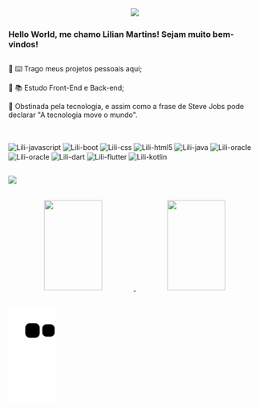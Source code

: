 <div align="center">
  <img src= "https://cdn.discordapp.com/attachments/520009620098514944/916851703922450462/esseee.png"/>
</div>

### Hello World, me chamo Lilian Martins! Sejam muito bem-vindos!

##

🌟 ⌨️  Trago meus projetos pessoais aqui; 

🌟 📚 Estudo Front-End e Back-end;

🌟 Obstinada pela tecnologia, e assim como a frase de Steve Jobs pode declarar "A tecnologia move o mundo".


##


##
 
  
<div style="display: inline_block"><br>
  <img align="center" alt="Lili-javascript" height="25" width="65" src="https://img.shields.io/badge/JavaScript-F7DF1E?style=for-the-badge&logo=javascript&logoColor=black">
  <img align="center" alt="Lili-boot" height="25" width="65" src="https://img.shields.io/badge/Bootstrap-563D7C?style=for-the-badge&logo=bootstrap&logoColor=white" />
  <img align="center" alt="Lili-css" height="25" width="65" src="https://img.shields.io/badge/CSS-239120?&style=for-the-badge&logo=css3&logoColor=white" >
  <img align="center" alt="Lili-html5" height="25" width="65" src="https://img.shields.io/badge/HTML5-E34F26?style=for-the-badge&logo=html5&logoColor=white"> 
  <img align="center" alt="Lili-java" height="25" width="65" src="https://img.shields.io/badge/Java-ED8B00?style=for-the-badge&logo=java&logoColor=white">
  <img align="center" alt="Lili-oracle" height="25" width="65" src="https://img.shields.io/badge/Oracle-F80000?style=for-the-badge&logo=oracle&logoColor=black">
  <img align="center" alt="Lili-oracle" height="25" width="65" src="https://img.shields.io/badge/Spring-6DB33F?style=for-the-badge&logo=spring&logoColor=white"> 
  <img align="center" alt="Lili-dart" height="25" width="65" src="https://img.shields.io/badge/Dart-0175C2?style=for-the-badge&logo=dart&logoColor=white">
  <img align="center" alt="Lili-flutter" height="25" width="65" src="https://img.shields.io/badge/Flutter-02569B?style=for-the-badge&logo=flutter&logoColor=white">
  <img align="center" alt="Lili-kotlin" height="25" width="65" src="https://img.shields.io/badge/Kotlin-0095D5?&style=for-the-badge&logo=kotlin&logoColor=white">
  
 

  ##
 
<div>
  <a href="https://www.linkedin.com/in/lilian-martins-543bb6119" target="_blank"><img src="https://img.shields.io/badge/-LinkedIn-%230077B5?style=for-the-badge&logo=linkedin&logoColor=white" target="_blank"></a> 
  
  ##
  
 
  
##
  
<div align="center">
  <a href="https://github.com/LilianMartins">
  <img  height="180" width="48%" src="https://github-readme-stats.vercel.app/api?username=LilianMartins&show_icons=true&theme=synthwave&include_all_commits=true&count_private=true"/>
  <img  height="180" width="48%" src="https://github-readme-stats.vercel.app/api/top-langs/?username=LilianMartins&layout=compact&langs_count=7&theme=synthwave"/>
</div>
 
  ##
  
   ![Snake animation](https://github.com/rafaballerini/rafaballerini/blob/output/github-contribution-grid-snake.svg)
  
  ##
